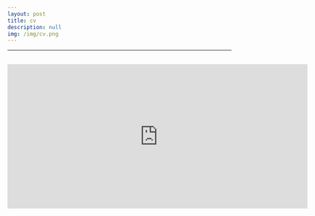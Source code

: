 ```yaml
---
layout: post
title: cv
description: null
img: /img/cv.png
---
```


***
<br>
<center><embed src="https://drive.google.com/viewerng/viewer?embedded=true&url=http://jared-desjardins.github.io/files/desjardins-cv-2018.pdf" width="675" height="325"></center>
